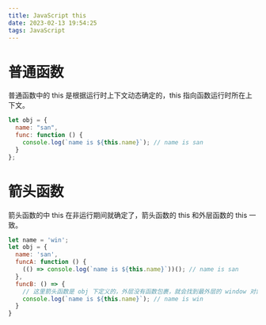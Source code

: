```yaml
---
title: JavaScript this
date: 2023-02-13 19:54:25
tags: JavaScript
---
```


# 普通函数

普通函数中的 this 是根据运行时上下文动态确定的，this 指向函数运行时所在上下文。

```JavaScript
let obj = {
  name: "san",
  func: function () {
    console.log(`name is ${this.name}`); // name is san
  }
};
```

# 箭头函数

箭头函数的中 this 在非运行期间就确定了，箭头函数的 this 和外层函数的 this 一致。

```JavaScript
let name = 'win';
let obj = {
  name: 'san',
  funcA: function () {
    (() => console.log(`name is ${this.name}`))(); // name is san
  },
  funcB: () => {
    // 这里箭头函数是 obj 下定义的，外层没有函数包裹，就会找到最外层的 window 对象上
    console.log(`name is ${this.name}`); // name is win
  }
}
```

